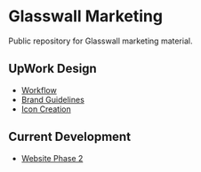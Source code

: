 # Glasswall Marketing
Public repository for Glasswall marketing material.

## UpWork Design

* [Workflow](https://github.com/filetrust/glasswall-marketing/blob/master/00_Brand%20Guidelines%20%26%20Tutorials/Upwork%20Design%20Workflow.pdf)
* [Brand Guidelines](https://github.com/filetrust/glasswall-marketing/blob/master/00_Brand%20Guidelines%20%26%20Tutorials/Glasswall%20Brand%20Guidelines%20-%20Condensed.pdf)
* [Icon Creation](https://github.com/filetrust/glasswall-marketing/blob/master/00_Brand%20Guidelines%20%26%20Tutorials/Icon%20%26%20Diagram%20Creation.pdf)

## Current Development
* [Website Phase 2](https://github.com/filetrust/glasswall-marketing/tree/master/Website%20Mockups/Phase%202)

